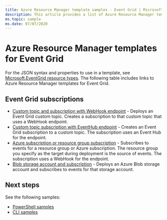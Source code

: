 ```yaml
---
title: Azure Resource Manager template samples - Event Grid | Microsoft Docs
description: This article provides a list of Azure Resource Manager template samples for Azure Event Grid on GitHub.
ms.topic: sample
ms.date: 07/07/2020
---
```


# Azure Resource Manager templates for Event Grid

For the JSON syntax and properties to use in a template, see [Microsoft.EventGrid resource types](/azure/templates/microsoft.eventgrid/allversions). The following table includes links to Azure Resource Manager templates for Event Grid.

## Event Grid subscriptions
- [Custom topic and subscription with WebHook endpoint](https://github.com/Azure/azure-quickstart-templates/tree/master/quickstarts/microsoft.eventgrid/event-grid) - Deploys an Event Grid custom topic. Creates a subscription to that custom topic that uses a WebHook endpoint. 
- [Custom topic subscription with EventHub endpoint](https://github.com/Azure/azure-quickstart-templates/tree/master/quickstarts/microsoft.eventgrid/event-grid-event-hubs-handler) - Creates an Event Grid subscription to a custom topic. The subscription uses an Event Hub for the endpoint. 
- [Azure subscription or resource group subscription](https://github.com/Azure/azure-quickstart-templates/tree/master/quickstarts/microsoft.eventgrid/event-grid-resource-events-to-webhook) - Subscribes to events for a resource group or Azure subscription. The resource group you specify as the target during deployment is the source of events. The subscription uses a WebHook for the endpoint. 
- [Blob storage account and subscription](https://github.com/Azure/azure-quickstart-templates/tree/master/quickstarts/microsoft.eventgrid/event-grid-subscription-and-storage) - Deploys an Azure Blob storage account and subscribes to events for that storage account. 

## Next steps
See the following samples:

- [PowerShell samples](powershell-samples.md)
- [CLI samples](cli-samples.md)
